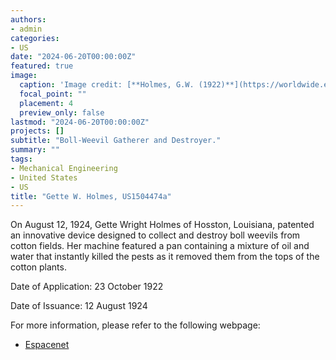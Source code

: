 ```yaml
---
authors:
- admin
categories:
- US
date: "2024-06-20T00:00:00Z"
featured: true
image:
  caption: 'Image credit: [**Holmes, G.W. (1922)**](https://worldwide.espacenet.com/patent/search/family/024386895/publication/US1504474A?q=pn%3DUS1504474A)'
  focal_point: ""
  placement: 4
  preview_only: false
lastmod: "2024-06-20T00:00:00Z"
projects: []
subtitle: "Boll-Weevil Gatherer and Destroyer."
summary: ""
tags:
- Mechanical Engineering
- United States 
- US
title: "Gette W. Holmes, US1504474a"
---
```

On August 12, 1924, Gette Wright Holmes of Hosston, Louisiana, patented an innovative device designed to collect and destroy boll weevils from cotton fields. Her machine featured a pan containing a mixture of oil and water that instantly killed the pests as it removed them from the tops of the cotton plants.

Date of Application: 23 October 1922

Date of Issuance: 12 August 1924 

For more information, please refer to the following webpage: 

- [Espacenet](https://worldwide.espacenet.com/patent/search/family/024386895/publication/US1504474A?q=pn%3DUS1504474A)